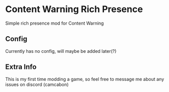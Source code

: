 # Content Warning Rich Presence

Simple rich presence mod for Content Warning

## Config

Currently has no config, will maybe be added later(?)

## Extra Info

This is my first time modding a game, so feel free to message me about any issues on discord (camcabon)
